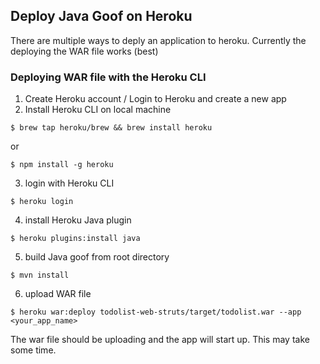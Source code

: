 ## Deploy Java Goof on Heroku

There are multiple ways to deply an application to heroku. 
Currently the deploying the WAR file works (best)

### Deploying WAR file with the Heroku CLI

1. Create Heroku account / Login to Heroku and create a new app
2. Install Heroku CLI on local machine
```
$ brew tap heroku/brew && brew install heroku
```
or
```
$ npm install -g heroku
```

3. login with Heroku CLI
```
$ heroku login
```

4. install Heroku Java plugin
  
```
$ heroku plugins:install java
```

5. build Java goof from root directory
```
$ mvn install
```

6. upload WAR file
```
$ heroku war:deploy todolist-web-struts/target/todolist.war --app <your_app_name>
```

The war file should be uploading and the app will start up. This may take some time.




